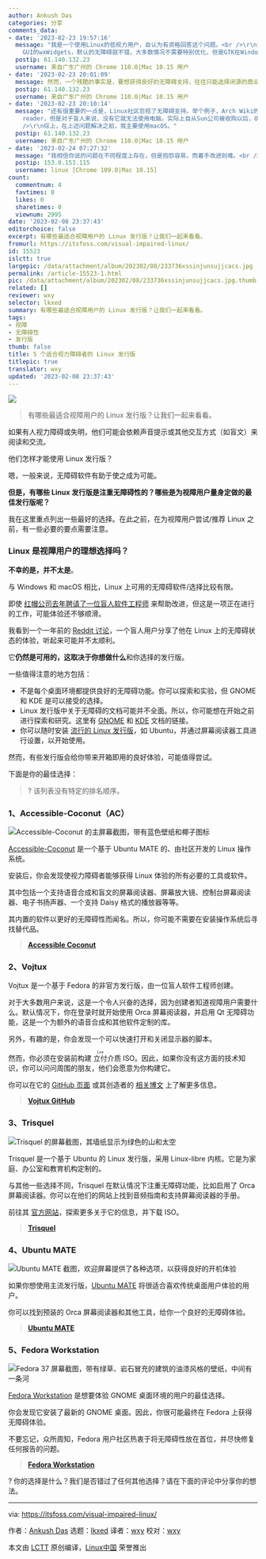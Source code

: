 ```yaml
---
author: Ankush Das
categories: 分享
comments_data:
- date: '2023-02-23 19:57:16'
  message: "我是一个使用Linux的低视力用户，自认为有资格回答这个问题。<br />\r\n为什么很多Linux的图形软件的无障碍做得不好？<br />\r\nLinux的图形软件主要有Qt和GTK两大类，以及调用GTK的wxWidgets，其他的还有SDL等。其中Qt是在各大平台上自绘控件，提供一致的外观。由于这个原因，Qt在各大平台的无障碍默认很烂，除非针对性地做无障碍优化（达到这个要求的软件，我只知道VirtualBox）。而GTK以及使用native
    GUI的wxWidgets，默认的无障碍就不错，大多数情况不需要特别优化，但是GTK在Windows和macOS的无障碍等于0，还不如Qt。最近几年流行的electron，由于使用W"
  postip: 61.140.132.23
  username: 来自广东广州的 Chrome 110.0|Mac 10.15 用户
- date: '2023-02-23 20:01:09'
  message: 然而，一个残酷的事实是，要想获得良好的无障碍支持，往往只能选择闭源的商业软件。因为大公司开发的商业软件用户非常多，包括不少视障用户，往往经过了充分的无障碍测试，欧美还有法律要求商业公司的软件产品必须做好无障碍功能。但是对于社区开发的开源软件，由于开发的门槛较高，即使任何人都可以查看并修改源代码，开发者普遍不重视无障碍测试，加上视障用户少，导致社区开发的FOSS软件的无障碍做得不理想，甚至盲人完全无法使用。
  postip: 61.140.132.23
  username: 来自广东广州的 Chrome 110.0|Mac 10.15 用户
- date: '2023-02-23 20:10:14'
  message: "还有很重要的一点是，Linux社区忽视了无障碍支持。举个例子，Arch Wiki的accessibility分类里面的页面只字不提screen
    reader，但是对于盲人来说，没有它就无法使用电脑。实际上自从Sun公司被收购以后，Orca就很少有人注意了，社区活跃度不高，长期以来只有一个人维护，相比其他平台的同类软件可以说已经过时，但是到目前为止还没有别的替代品。<br
    />\r\n综上，在上述问题解决之前，我主要使用macOS。"
  postip: 61.140.132.23
  username: 来自广东广州的 Chrome 110.0|Mac 10.15 用户
- date: '2023-02-24 07:27:32'
  message: "我相信你说的问题在不同程度上存在，但是抱怨容易，而着手改进则难。<br />\r\n你也说了 Linux 的视障用户很少，一方面小的用户群，得到的重视不多，另外一方面，缺少受众的测试和参与，也很难做好。所以，也呼吁视障用户们主动参与推动。"
  postip: 153.0.153.115
  username: linux [Chrome 109.0|Mac 10.15]
count:
  commentnum: 4
  favtimes: 0
  likes: 0
  sharetimes: 0
  viewnum: 2995
date: '2023-02-08 23:37:43'
editorchoice: false
excerpt: 有哪些最适合视障用户的 Linux 发行版？让我们一起来看看。
fromurl: https://itsfoss.com/visual-impaired-linux/
id: 15523
islctt: true
largepic: /data/attachment/album/202302/08/233736xssinjunsujjcacs.jpg
permalink: /article-15523-1.html
pic: /data/attachment/album/202302/08/233736xssinjunsujjcacs.jpg.thumb.jpg
related: []
reviewer: wxy
selector: lkxed
summary: 有哪些最适合视障用户的 Linux 发行版？让我们一起来看看。
tags:
- 视障
- 无障碍性
- 发行版
thumb: false
title: 5 个适合视力障碍者的 Linux 发行版
titlepic: true
translator: wxy
updated: '2023-02-08 23:37:43'
---
```


![](/data/attachment/album/202302/08/233736xssinjunsujjcacs.jpg)



> 
> 有哪些最适合视障用户的 Linux 发行版？让我们一起来看看。
> 
> 
> 


如果有人视力障碍或失明，他们可能会依赖声音提示或其他交互方式（如盲文）来阅读和交流。


他们怎样才能使用 Linux 发行版？


嗯，一般来说，无障碍软件有助于使之成为可能。


**但是，有哪些 Linux 发行版是注重无障碍性的？哪些是为视障用户量身定做的最佳发行版呢？**


我在这里重点列出一些最好的选择。在此之前，在为视障用户尝试/推荐 Linux 之前，有一些必要的要点需要注意。


### Linux 是视障用户的理想选择吗？


**不幸的是，并不太是**。


与 Windows 和 macOS 相比，Linux 上可用的无障碍软件/选择比较有限。


即使 [红帽公司去年聘请了一位盲人软件工程师](https://news.itsfoss.com/red-hat-accessibility-gnome/) 来帮助改进，但这是一项正在进行的工作，可能体验还不够顺滑。


我看到一个一年前的 [Reddit 讨论](https://www.reddit.com/r/linux/comments/s3vvot/state_of_accessibility_on_linux_perspective_of_a/)，一个盲人用户分享了他在 Linux 上的无障碍状态的体验，听起来可能并不太顺利。


它**仍然是可用的，这取决于你想做什么**和你选择的发行版。


一些值得注意的地方包括：


* 不是每个桌面环境都提供良好的无障碍功能。你可以探索和实验，但 GNOME 和 KDE 是可以接受的选择。
* Linux 发行版中关于无障碍的文档可能并不全面。所以，你可能想在开始之前进行探索和研究。这里有 [GNOME](https://wiki.gnome.org/Accessibility) 和 [KDE](https://community.kde.org/Accessibility) 文档的链接。
* 你可以随时安装 [流行的 Linux 发行版](https://itsfoss.com/best-linux-distributions/)，如 Ubuntu，并通过屏幕阅读器工具进行设置，以开始使用。


然而，有些发行版会给你带来开箱即用的良好体验，可能值得尝试。


下面是你的最佳选择：



> 
> ? 该列表没有特定的排名顺序。
> 
> 
> 


### 1、Accessible-Coconut（AC）


![Accessible-Coconut 的主屏幕截图，带有蓝色壁纸和椰子图标](/data/attachment/album/202302/08/233743ju0u8h02ljhsszht.jpg)


[Accessible-Coconut](https://zendalona.com/accessible-coconut/) 是一个基于 Ubuntu MATE 的、由社区开发的 Linux 操作系统。


安装后，你会发现使视力障碍者能够获得 Linux 体验的所有必要的工具或软件。


其中包括一个支持语音合成和盲文的屏幕阅读器、屏幕放大镜、控制台屏幕阅读器、电子书扬声器、一个支持 Daisy 格式的播放器等等。


其内置的软件以更好的无障碍性而闻名。所以，你可能不需要在安装操作系统后寻找替代品。



> 
> **[Accessible Coconut](https://zendalona.com/accessible-coconut/)**
> 
> 
> 


### 2、Vojtux


Vojtux 是一个基于 Fedora 的非官方发行版，由一位盲人软件工程师创建。


对于大多数用户来说，这是一个令人兴奋的选择，因为创建者知道视障用户需要什么。默认情况下，你在登录时就开始使用 Orca 屏幕阅读器，并启用 Qt 无障碍功能，这是一个为额外的语音合成和其他软件定制的库。


另外，有趣的是，你会发现一个可以快速打开和关闭显示器的脚本。


然而，你必须在安装前构建 <ruby> 立付 <rt>  Live </rt></ruby> 介质 ISO。因此，如果你没有这方面的技术知识，你可以问问周围的朋友，他们会愿意为你构建它。


你可以在它的 [GitHub 页面](https://github.com/vojtapolasek/vojtux) 或其创造者的 [相关博文](https://opensource.com/article/22/9/linux-visually-impaired-users) 上了解更多信息。



> 
> **[Vojtux GitHub](https://github.com/vojtapolasek/vojtux)**
> 
> 
> 


### 3、Trisquel


![Trisquel 的屏幕截图，其墙纸显示为绿色的山和太空](/data/attachment/album/202302/08/233743tzmo95u112um6t2z.jpg)


Trisquel 是一个基于 Ubuntu 的 Linux 发行版，采用 Linux-libre 内核。它是为家庭、办公室和教育机构定制的。


与其他一些选择不同，Trisquel 在默认情况下注重无障碍功能，比如启用了 Orca 屏幕阅读器。你可以在他们的网站上找到音频指南和支持屏幕阅读器的手册。


前往其 [官方网站](https://trisquel.info/en)，探索更多关于它的信息，并下载 ISO。



> 
> **[Trisquel](https://trisquel.info/en)**
> 
> 
> 


### 4、Ubuntu MATE


![Ubuntu MATE 截图，欢迎屏幕提供了各种选项，以获得良好的开机体验](/data/attachment/album/202302/08/233744lopz6jwpxqngxjzp.jpg)


如果你想使用主流发行版，[Ubuntu MATE](https://ubuntu-mate.org) 将很适合喜欢传统桌面用户体验的用户。


你可以找到预装的 Orca 屏幕阅读器和其他工具，给你一个良好的无障碍体验。



> 
> **[Ubuntu MATE](https://ubuntu-mate.org)**
> 
> 
> 


### 5、Fedora Workstation


![Fedora 37 屏幕截图，带有绿草、岩石冒充的建筑的油漆风格的壁纸，中间有一条河](/data/attachment/album/202302/08/233744hyll7h82ee872u3e.png)


[Fedora Workstation](https://getfedora.org/en/workstation/) 是想要体验 GNOME 桌面环境的用户的最佳选择。


你会发现它安装了最新的 GNOME 桌面。因此，你很可能最终在 Fedora 上获得无障碍体验。


不要忘记，众所周知，Fedora 用户社区热衷于将无障碍性放在首位，并尽快修复任何报告的问题。



> 
> **[Fedora Workstation](https://getfedora.org/en/workstation/)**
> 
> 
> 


? 你的选择是什么？我们是否错过了任何其他选择？请在下面的评论中分享你的想法。




---


via: <https://itsfoss.com/visual-impaired-linux/>


作者：[Ankush Das](https://itsfoss.com/author/ankush/) 选题：[lkxed](https://github.com/lkxed) 译者：[wxy](https://github.com/wxy) 校对：[wxy](https://github.com/wxy)


本文由 [LCTT](https://github.com/LCTT/TranslateProject) 原创编译，[Linux中国](https://linux.cn/) 荣誉推出